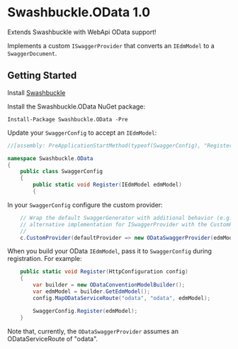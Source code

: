 Swashbuckle.OData 1.0
=========

Extends Swashbuckle with WebApi OData support!

Implements a custom <code>ISwaggerProvider</code> that converts an <code>IEdmModel</code> to a <code>SwaggerDocument</code>.

## Getting Started ##

Install [Swashbuckle](https://github.com/domaindrivendev/Swashbuckle)

Install the Swashbuckle.OData NuGet package:

<code>Install-Package Swashbuckle.OData -Pre</code>

Update your <code>SwaggerConfig</code> to accept an <code>IEdmModel</code>:
```csharp
//[assembly: PreApplicationStartMethod(typeof(SwaggerConfig), "Register")]

namespace Swashbuckle.OData
{
    public class SwaggerConfig
    {
        public static void Register(IEdmModel edmModel)
        {
```

In your <code>SwaggerConfig</code> configure the custom provider:
```csharp
    // Wrap the default SwaggerGenerator with additional behavior (e.g. caching) or provide an
    // alternative implementation for ISwaggerProvider with the CustomProvider option.
    //
    c.CustomProvider(defaultProvider => new ODataSwaggerProvider(edmModel));
```

When you build your OData <code>IEdmModel</code>, pass it to <code>SwaggerConfig</code> during registration. For example:
```csharp
    public static void Register(HttpConfiguration config)
    {
        var builder = new ODataConventionModelBuilder();
        var edmModel = builder.GetEdmModel();
        config.MapODataServiceRoute("odata", "odata", edmModel);

        SwaggerConfig.Register(edmModel);
    }
```
Note that, currently, the <code>ODataSwaggerProvider</code> assumes an ODataServiceRoute of "odata".
